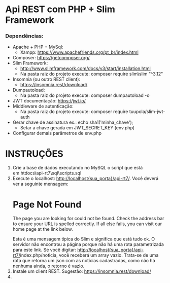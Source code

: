 <h1>Api REST com PHP + Slim Framework</h1>
<h3>Depend&ecirc;ncias:</h3>
<ul>
<li>Apache + PHP + MySql:
<ul>
<li>Xampp:&nbsp;<a href="https://www.apachefriends.org/pt_br/index.html">https://www.apachefriends.org/pt_br/index.html</a></li>
</ul>
</li>
<li>Composer:&nbsp;<a href="https://getcomposer.org/">https://getcomposer.org/</a></li>
<li>Slim Framework:&nbsp;
<ul>
<li><a href="http://www.slimframework.com/docs/v3/start/installation.html">http://www.slimframework.com/docs/v3/start/installation.html</a></li>
<li>Na pasta raiz do projeto execute: composer require slim\slim "^3.12"</li>
</ul>
</li>
<li>Insomnia (ou outro REST client):&nbsp;
<ul>
<li><a href="https://insomnia.rest/download/">https://insomnia.rest/download/</a></li>
</ul>
</li>
<li>Dumpautoload:
<ul>
<li>Na pasta raiz do projeto execute: composer dumpautoload -o</li>
</ul>
</li>
<li>JWT documenta&ccedil;&atilde;o:&nbsp;<a href="https://jwt.io/">https://jwt.io/</a></li>
<li>Middleware de autentica&ccedil;&atilde;o:
<ul>
<li>Na pasta raiz do projeto execute: composer require tuupola/slim-jwt-auth</li>
</ul>
</li>
<li>Gerar chave de assinatura ex.: echo sha1('minha_chave');
<ul>
<li>Setar a chave gerada em JWT_SECRET_KEY (env.php)</li>
</ul>
</li>
<li>Configurar demais par&acirc;metros de env.php</li>
</ul>

<h1>INSTRU&Ccedil;&Otilde;ES</h1>
<ol>
<li>Crie a base de dados executando no MySQL o script que est&aacute; em&nbsp;htdocs\api-rt7\sql\scripts.sql</li>
<li>Execute o localhost:&nbsp;<a href="http://localhost/api-rt7/">http://localhost{sua_porta}/api-rt7/</a>. Voc&ecirc; dever&aacute; ver a seguinte mensagem:&nbsp;
<h1>Page Not Found</h1>
<p>The page you are looking for could not be found. Check the address bar to ensure your URL is spelled correctly. If all else fails, you can visit our home page at the link below.</p>
Esta &eacute; uma mensagem t&iacute;pica do Slim e significa que est&aacute; tudo ok. O servidor n&atilde;o encontrou a p&aacute;gina porque n&atilde;o h&aacute; uma rota parametrizada para este link. Se voc&ecirc; digitar:&nbsp;<a href="http://localhost/api-rt7/">http://localhost{sua_porta}/api-rt7/</a>index.php/noticia, voc&ecirc; receber&aacute; um array vazio. Trata-se de uma rota que retorna um json com as not&iacute;cias cadastradas, como n&atilde;o h&aacute; nenhuma ainda, o retorno &eacute; vazio.</li>
<li>Instale um client REST. Sugest&atilde;o:&nbsp;<a href="https://insomnia.rest/download/">https://insomnia.rest/download/</a></li>
<li></li>
</ol>
